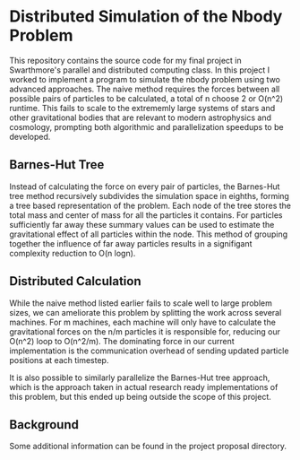 # Distributed Simulation of the Nbody Problem

This repository contains the source code for my final project in Swarthmore's parallel and distributed computing class. In this project I worked to implement a program to simulate the nbody problem using two advanced approaches. The naive method requires the forces between all possible pairs of particles to be calculated, a total of n choose 2 or O(n^2) runtime. This fails to scale to the extrememly large systems of stars and other gravitational bodies that are relevant to modern astrophysics and cosmology, prompting both algorithmic and parallelization speedups to be developed.

## Barnes-Hut Tree
Instead of calculating the force on every pair of particles, the Barnes-Hut tree method recursively subdivides the simulation space in eighths, forming a tree based representation of the problem. Each node of the tree stores the total mass and center of mass for all the particles it contains. For particles sufficiently far away these summary values can be used to estimate the gravitational effect of all particles within the node. This method of grouping together the influence of far away particles results in a signifigant complexity reduction to O(n logn).

## Distributed Calculation
While the naive method listed earlier fails to scale well to large problem sizes, we can ameliorate this problem by splitting the work across several machines. For m machines, each machine will only have to calculate the gravitational forces on the n/m particles it is responsible for, reducing our O(n^2) loop to O(n^2/m). The dominating force in our current implementation is the communication overhead of sending updated particle positions at each timestep.

It is also possible to similarly parallelize the Barnes-Hut tree approach, which is the approach taken in actual research ready implementations of this problem, but this ended up being outside the scope of this project.

## Background
Some additional information can be found in the project proposal directory.
